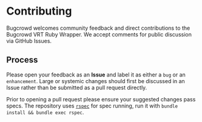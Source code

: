# Contributing
Bugcrowd welcomes community feedback and direct contributions to the Bugcrowd VRT Ruby Wrapper. We accept comments for public discussion via GitHub Issues.

## Process
Please open your feedback as an **Issue** and label it as either a `bug` or an `enhancement`. Large or systemic changes should first be discussed in an Issue rather than be submitted as a pull request directly.

Prior to opening a pull request please ensure your suggested changes pass specs. The repository uses [`rspec`](https://github.com/rspec/rspec) for spec running, run it with `bundle install && bundle exec rspec`.
